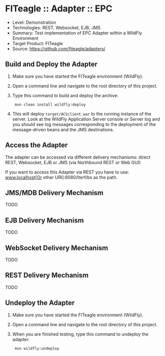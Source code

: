 FITeagle :: Adapter :: EPC
=============================
- Level: Demonstration
- Technologies: REST, Websocket, EJB, JMS
- Summary: Test implementation of EPC Adapter within a WildFly Environment
- Target Product: FITeagle
- Source: <https://github.com/fiteagle/adapters/>

Build and Deploy the Adapter
----------------------------

1. Make sure you have started the FITeagle environment (WildFly).
2. Open a command line and navigate to the root directory of this project.
3. Type this command to build and deploy the archive:

        mvn clean install wildfly:deploy

4. This will deploy `target/ACSclient.war` to the running instance of the server. Look at the WildFly Application Server console or Server log and you should see log messages corresponding to the deployment of the message-driven beans and the JMS destinations.

Access the Adapter
------------------

The adapter can be accessed via different delivery mechanisms: direct REST, Websocket, EJB or JMS (via Northbound REST or Web GUI)

If you want to access this Adapter via REST you have to use:
www.localhost[Or other URI]:8080/lterf/bs
as the path.


JMS/MDB Delivery Mechanism
--------------------------------

TODO


EJB Delivery Mechanism
-----------------------------

TODO


WebSocket Delivery Mechanism
-----------------------------

TODO



REST Delivery Mechanism
----------------------------

TODO


Undeploy the Adapter
--------------------

1. Make sure you have started the FITeagle environment (WildFly).
2. Open a command line and navigate to the root directory of this project.
3. When you are finished testing, type this command to undeploy the adapter:

        mvn wildfly:undeploy
